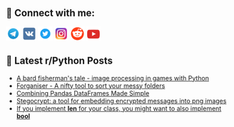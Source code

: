 ## 🔎 Connect with me:
[<img src="https://github.com/bullbesh/bullbesh/blob/main/images/Telegram.png" width="32" height="32" />](https://t.me/bullbesh)
[<img src="https://github.com/bullbesh/bullbesh/blob/main/images/VK.png" width="32" height="32" />](https://vk.com/bullbesh)
[<img src="https://github.com/bullbesh/bullbesh/blob/main/images/Twitter.png" width="32" height="32" />](https://twitter.com/bullbesh1)
[<img src="https://github.com/bullbesh/bullbesh/blob/main/images/Instagram.png" width="32" height="32" />](https://www.instagram.com/bullbesh)
[<img src="https://github.com/bullbesh/bullbesh/blob/main/images/Reddit.png" width="32" height="32" />](https://www.reddit.com/user/bullbesh)
[<img src="https://github.com/bullbesh/bullbesh/blob/main/images/YouTube.png" width="32" height="32" />](https://www.youtube.com/channel/UCtfjRs6uzgq5mfm8S06WTcg)

## 📕 Latest r/Python Posts
<!-- BLOG-POST-LIST:START -->
- [A bard fisherman&#39;s tale - image processing in games with Python](https://www.reddit.com/r/Python/comments/x4ne7b/a_bard_fishermans_tale_image_processing_in_games/)
- [Forganiser - A nifty tool to sort your messy folders](https://www.reddit.com/r/Python/comments/x4mabj/forganiser_a_nifty_tool_to_sort_your_messy_folders/)
- [Combining Pandas DataFrames Made Simple](https://www.reddit.com/r/Python/comments/x4lltg/combining_pandas_dataframes_made_simple/)
- [Stegocrypt: a tool for embedding encrypted messages into png images](https://www.reddit.com/r/Python/comments/x4hq6e/stegocrypt_a_tool_for_embedding_encrypted/)
- [If you implement __len__ for your class, you might want to also implement __bool__](https://www.reddit.com/r/Python/comments/x4gpuj/if_you_implement_len_for_your_class_you_might/)
<!-- BLOG-POST-LIST:END -->
